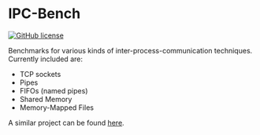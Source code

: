 # IPC-Bench

[![GitHub license](https://img.shields.io/github/license/mashape/apistatus.svg?style=flat-square)](http://goldsborough.mit-license.org)

Benchmarks for various kinds of inter-process-communication
techniques. Currently included are:

* TCP sockets
* Pipes
* FIFOs (named pipes)
* Shared Memory
* Memory-Mapped Files

A similar project can be found [here](https://github.com/rigtorp/ipc-bench).
